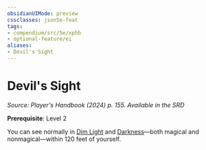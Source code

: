 ```yaml
---
obsidianUIMode: preview
cssclasses: json5e-feat
tags:
- compendium/src/5e/xphb
- optional-feature/ei
aliases:
- Devil's Sight
---
```

# Devil's Sight
*Source: Player's Handbook (2024) p. 155. Available in the <span title='Systems Reference Document (5.2)'>SRD</span>*  

**Prerequisite**: Level 2

You can see normally in [Dim Light](/3-Mechanics/CLI/variant-rules/dim-light-xphb.md) and [Darkness](/3-Mechanics/CLI/variant-rules/darkness-xphb.md)—both magical and nonmagical—within 120 feet of yourself.